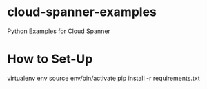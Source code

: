 # cloud-spanner-examples
Python Examples for Cloud Spanner


# How to Set-Up
virtualenv env
source env/bin/activate
pip install -r requirements.txt
